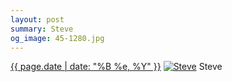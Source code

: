 ```yaml
---
layout: post
summary: Steve
og_image: 45-1280.jpg
---
```


<p>
  <time><a href="/45">{{ page.date | date: "%B %e, %Y" }}</a></time>
  <a href="/45"><img src="{{ site.assets_url }}/45-640.jpg" srcset="{{ site.assets_url }}/45-1280.jpg 1280w, {{ site.assets_url }}/45-960.jpg 960w, {{ site.assets_url }}/45-640.jpg 640w, {{ site.assets_url }}/45-320.jpg 320w" sizes="(min-width: 700px) 50vw, calc(100vw - 2rem)" alt="Steve" /></a>
  <span>Steve</span>
</p>

